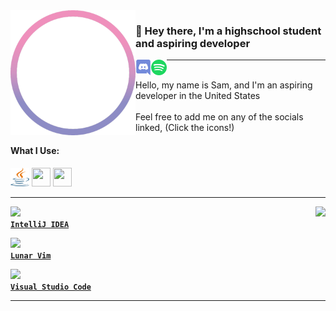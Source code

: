 <img align="left" alt="Avatar" width="200px" src="https://github.com/Scherso/Scherso/blob/main/assets/Salmon.png" />

### 👋 Hey there, I'm a highschool student and aspiring developer 

<a href="https://discordapp.com/users/492816296103378948">
    <img align="left" alt="Discord" width="25px" height="25" src="https://github.com/Scherso/Scherso/blob/main/assets/discord.svg">
</a>

<a href="https://open.spotify.com/user/7xiu2hms0kghfyn9b2iw91dms?si=QyYfNVUVQQ-E89r2sDZXHA">
    <img align="left" alt="Spotify" width="25px" height="25" src="https://github.com/Scherso/Scherso/blob/main/assets/spotify.svg">
</a>

------
<br />
Hello, my name is Sam, and I'm an aspiring developer in the United States
<br />
<br />
Feel free to add me on any of the socials linked, (Click the icons!)
<br /> 

#### What I Use:

<a href="https://www.java.com/en/download/help/whatis_java.html"><img width="30" height="30" src="https://github.com/Scherso/Scherso/blob/main/assets/java-seeklogo.com.svg" /></a>
<a href="https://www.gnu.org/software/bash/"><img width="30" height="30" src="https://upload.wikimedia.org/wikipedia/commons/4/4b/Bash_Logo_Colored.svg" /></a> 
<a href="https://javascript.com/"><img width="30" height="30" src="https://upload.wikimedia.org/wikipedia/commons/6/6a/JavaScript-logo.png" /></a>

----

<a href="https://github.com/Scherso/Scherso">
    <img align="right" src="https://github-readme-stats.vercel.app/api?username=Scherso&&show_icons=true&title_color=fff&icon_color=a3a3a3&text_color=9f9f9f&bg_color=151515">
</a>

<a href="https://www.jetbrains.com/idea/"><code><img height="30" src="https://resources.jetbrains.com/storage/products/company/brand/logos/IntelliJ_IDEA_icon.svg"> **IntelliJ IDEA**</code> 

<a href="https://www.lunarvim.org/"><code><img height="30" src="https://www.lunarvim.org/assets/lunarvim_logo.png"> **Lunar Vim**</code> 

<a href="https://code.visualstudio.com/"><code><img height="30" src="https://user-images.githubusercontent.com/674621/71187801-14e60a80-2280-11ea-94c9-e56576f76baf.png"> **Visual Studio Code**</code>
 
---- 
<!---
Scherso/Scherso is a ✨ special ✨ repository because its `README.md` (this file) appears on your GitHub profile.
You can click the Preview link to take a look at your changes.
--->
